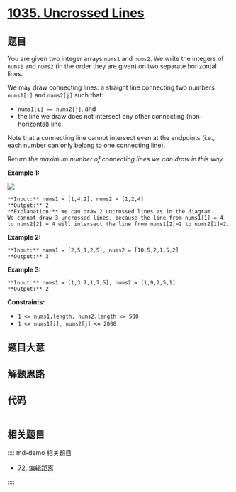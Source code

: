 # [1035. Uncrossed Lines](https://leetcode.com/problems/uncrossed-lines)

## 题目

You are given two integer arrays `nums1` and `nums2`. We write the integers of
`nums1` and `nums2` (in the order they are given) on two separate horizontal
lines.

We may draw connecting lines: a straight line connecting two numbers
`nums1[i]` and `nums2[j]` such that:

  * `nums1[i] == nums2[j]`, and
  * the line we draw does not intersect any other connecting (non-horizontal) line.

Note that a connecting line cannot intersect even at the endpoints (i.e., each
number can only belong to one connecting line).

Return _the maximum number of connecting lines we can draw in this way_.



**Example 1:**

![](https://assets.leetcode.com/uploads/2019/04/26/142.png)

    
    
    **Input:** nums1 = [1,4,2], nums2 = [1,2,4]
    **Output:** 2
    **Explanation:** We can draw 2 uncrossed lines as in the diagram.
    We cannot draw 3 uncrossed lines, because the line from nums1[1] = 4 to nums2[2] = 4 will intersect the line from nums1[2]=2 to nums2[1]=2.
    

**Example 2:**

    
    
    **Input:** nums1 = [2,5,1,2,5], nums2 = [10,5,2,1,5,2]
    **Output:** 3
    

**Example 3:**

    
    
    **Input:** nums1 = [1,3,7,1,7,5], nums2 = [1,9,2,5,1]
    **Output:** 2
    



**Constraints:**

  * `1 <= nums1.length, nums2.length <= 500`
  * `1 <= nums1[i], nums2[j] <= 2000`


## 题目大意

## 解题思路

## 代码

```javascript

```

## 相关题目

:::: md-demo 相关题目
- [72. 编辑距离](https://leetcode.com/problems/edit-distance)

::::
